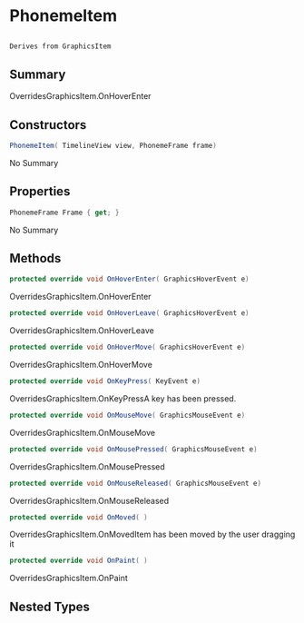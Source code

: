 # PhonemeItem

## 
```c#
Derives from GraphicsItem
```

## Summary

OverridesGraphicsItem.OnHoverEnter
## Constructors

```c#
PhonemeItem( TimelineView view, PhonemeFrame frame) 
```
No Summary
## Properties

```c#
PhonemeFrame Frame { get; } 
```
No Summary
## Methods

```c#
protected override void OnHoverEnter( GraphicsHoverEvent e) 
```
OverridesGraphicsItem.OnHoverEnter
```c#
protected override void OnHoverLeave( GraphicsHoverEvent e) 
```
OverridesGraphicsItem.OnHoverLeave
```c#
protected override void OnHoverMove( GraphicsHoverEvent e) 
```
OverridesGraphicsItem.OnHoverMove
```c#
protected override void OnKeyPress( KeyEvent e) 
```
OverridesGraphicsItem.OnKeyPressA key has been pressed.
```c#
protected override void OnMouseMove( GraphicsMouseEvent e) 
```
OverridesGraphicsItem.OnMouseMove
```c#
protected override void OnMousePressed( GraphicsMouseEvent e) 
```
OverridesGraphicsItem.OnMousePressed
```c#
protected override void OnMouseReleased( GraphicsMouseEvent e) 
```
OverridesGraphicsItem.OnMouseReleased
```c#
protected override void OnMoved( ) 
```
OverridesGraphicsItem.OnMovedItem has been moved by the user dragging it
```c#
protected override void OnPaint( ) 
```
OverridesGraphicsItem.OnPaint
## Nested Types

